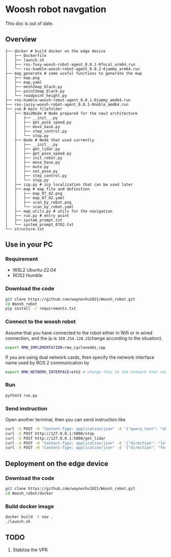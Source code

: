 # Woosh robot navgation

This doc is out of date.

## Overview
```text
├── docker # build docker on the edge device
│   ├── Dockerfile
│   ├── launch.sh
│   ├── ros-foxy-woosh-robot-agent_0.0.1-0focal_arm64.run
│   └── ros-humble-woosh-robot-agent_0.0.2-0jammy_arm64.run
├── map_generate # some useful functions to generate the map
│   ├── map.png
│   ├── map.yaml
│   ├── mesh2map_black.py
│   ├── point2map_black.py
│   └── readpoint_height.py
├── ros-humble-woosh-robot-agent_0.0.1-0jammy_amd64.run
├── ros-jazzy-woosh-robot-agent_0.0.1-0noble_amd64.run
├── run # main filefolder
│   ├── Nav2Node # Node prepared for the nav2 architecture
│   │   ├── __init__.py
│   │   ├── get_pose_speed.py
│   │   ├── move_base.py
│   │   ├── step_control.py
│   │   └── stop.py
│   ├── Node # Node that used currently
│   │   ├── __init__.py
│   │   ├── get_lidar.py
│   │   ├── get_pose_speed.py
│   │   ├── init_robot.py
│   │   ├── move_base.py
│   │   ├── mute.py
│   │   ├── set_pose.py
│   │   ├── step_control.py
│   │   └── stop.py
│   ├── icp.py # icp localization that can be used later
│   ├── map # map file and definition
│   │   ├── map_07_02.png
│   │   ├── map_07_02.yaml
│   │   ├── scan_by_robot.png
│   │   └── scan_by_robot.yaml
│   ├── map_utils.py # utils for the navigation
│   ├── run.py # entry point
│   ├── system_prompt.txt
│   └── system_prompt_0702.txt
└── structure.txt
```

## Use in your PC

### Requirement
- WSL2 Ubuntu-22.04
- ROS2 Humble

### Download the code
```bash
git clone https://github.com/waynechu1021/Woosh_robot.git
cd Woosh_robot
pip install -r requirements.txt
```

### Connect to the woosh robot
Assume that you have connected to the robot either in Wifi or in wired connection, and the ip is `169.254.128.2`(change according to the situation). 
```bash
export RMW_IMPLEMENTATION=rmw_cyclonedds_cpp
```
If you are using dual network cards, then specify the network interface name used by ROS 2 communication by
```bash
export RMW_NETWORK_INTERFACE=eth2 # change this to the network that connect to the robot
```
### Run
```bash
python3 run.py
```

### Send instruction
Open another terminal, then you can send instruction like
```bash
curl -X POST -H "Content-Type: application/json" -d '{"query_text": "where2go"}' http://127.0.0.1:5000/text_nav
curl -X POST http://127.0.0.1:5000/stop
curl -X POST http://127.0.0.1:5000/get_lidar
curl -X POST -H "Content-Type: application/json" -d '{"direction": "left", "theta": "1.2"}' http://127.0.0.1:5000/rotate
curl -X POST -H "Content-Type: application/json" -d '{"direction": "forward", "distance": "0.5"}' http://127.0.0.1:5000/forward
```

## Deployment on the edge device

### Download the code
```bash
git clone https://github.com/waynechu1021/Woosh_robot.git
cd Woosh_robot/docker
```

### Build docker image
```bash
docker build -t nav .
./launch.sh
```


## TODO
1. Stabliza the VPR